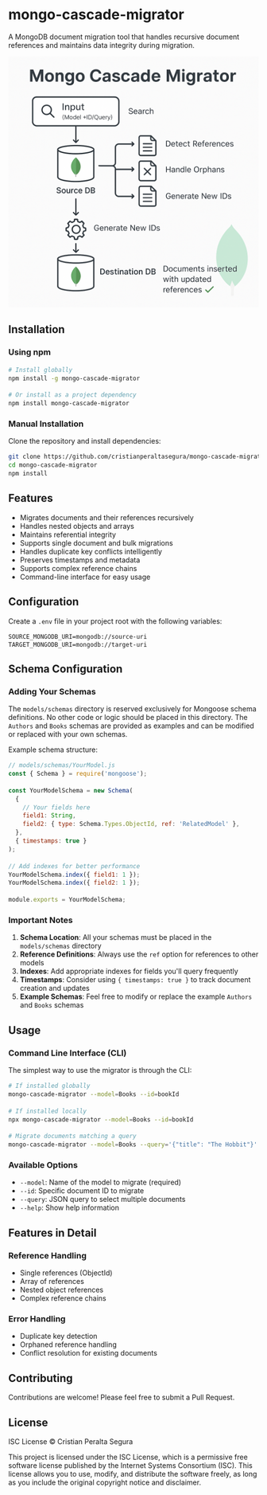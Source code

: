 # mongo-cascade-migrator

A MongoDB document migration tool that handles recursive document references and maintains data integrity during migration.

<div align="center">
  <img src="./images/mongo-cascade-migrator.png" width="600" alt="Mongo Cascade Migrator Functionality">
</div>

## Installation

### Using npm

```bash
# Install globally
npm install -g mongo-cascade-migrator

# Or install as a project dependency
npm install mongo-cascade-migrator
```

### Manual Installation

Clone the repository and install dependencies:

```bash
git clone https://github.com/cristianperaltasegura/mongo-cascade-migrator.git
cd mongo-cascade-migrator
npm install
```

## Features

- Migrates documents and their references recursively
- Handles nested objects and arrays
- Maintains referential integrity
- Supports single document and bulk migrations
- Handles duplicate key conflicts intelligently
- Preserves timestamps and metadata
- Supports complex reference chains
- Command-line interface for easy usage

## Configuration

Create a `.env` file in your project root with the following variables:

```env
SOURCE_MONGODB_URI=mongodb://source-uri
TARGET_MONGODB_URI=mongodb://target-uri
```

## Schema Configuration

### Adding Your Schemas

The `models/schemas` directory is reserved exclusively for Mongoose schema definitions. No other code or logic should be placed in this directory. The `Authors` and `Books` schemas are provided as examples and can be modified or replaced with your own schemas.

Example schema structure:

```javascript
// models/schemas/YourModel.js
const { Schema } = require('mongoose');

const YourModelSchema = new Schema(
  {
    // Your fields here
    field1: String,
    field2: { type: Schema.Types.ObjectId, ref: 'RelatedModel' },
  },
  { timestamps: true }
);

// Add indexes for better performance
YourModelSchema.index({ field1: 1 });
YourModelSchema.index({ field2: 1 });

module.exports = YourModelSchema;
```

### Important Notes

1. **Schema Location**: All your schemas must be placed in the `models/schemas` directory
2. **Reference Definitions**: Always use the `ref` option for references to other models
3. **Indexes**: Add appropriate indexes for fields you'll query frequently
4. **Timestamps**: Consider using `{ timestamps: true }` to track document creation and updates
5. **Example Schemas**: Feel free to modify or replace the example `Authors` and `Books` schemas

## Usage

### Command Line Interface (CLI)

The simplest way to use the migrator is through the CLI:

```bash
# If installed globally
mongo-cascade-migrator --model=Books --id=bookId

# If installed locally
npx mongo-cascade-migrator --model=Books --id=bookId

# Migrate documents matching a query
mongo-cascade-migrator --model=Books --query='{"title": "The Hobbit"}'
```

### Available Options

- `--model`: Name of the model to migrate (required)
- `--id`: Specific document ID to migrate
- `--query`: JSON query to select multiple documents
- `--help`: Show help information

## Features in Detail

### Reference Handling

- Single references (ObjectId)
- Array of references
- Nested object references
- Complex reference chains

### Error Handling

- Duplicate key detection
- Orphaned reference handling
- Conflict resolution for existing documents

## Contributing

Contributions are welcome! Please feel free to submit a Pull Request.

## License

ISC License © Cristian Peralta Segura

This project is licensed under the ISC License, which is a permissive free software license published by the Internet Systems Consortium (ISC). This license allows you to use, modify, and distribute the software freely, as long as you include the original copyright notice and disclaimer.
